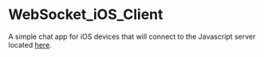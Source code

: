 # WebSocket_iOS_Client

A simple chat app for iOS devices that will connect to the Javascript server located [here](https://github.com/MattRoumo27/WebSockets-JS). 
